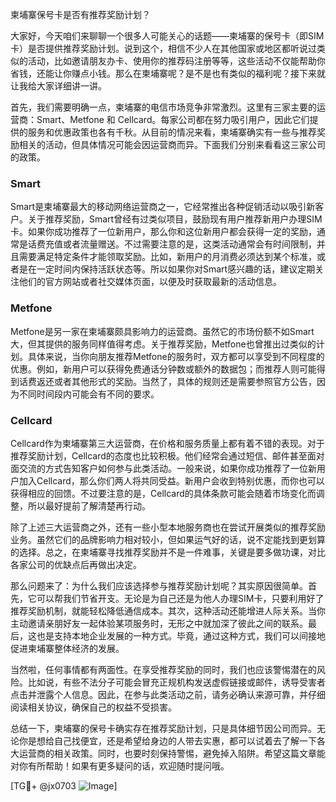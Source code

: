 柬埔寨保号卡是否有推荐奖励计划？

大家好，今天咱们来聊聊一个很多人可能关心的话题——柬埔寨的保号卡（即SIM卡）是否提供推荐奖励计划。说到这个，相信不少人在其他国家或地区都听说过类似的活动，比如邀请朋友办卡、使用你的推荐码注册等等，这些活动不仅能帮助你省钱，还能让你赚点小钱。那么在柬埔寨呢？是不是也有类似的福利呢？接下来就让我给大家详细讲一讲。

首先，我们需要明确一点，柬埔寨的电信市场竞争非常激烈。这里有三家主要的运营商：Smart、Metfone 和 Cellcard。每家公司都在努力吸引用户，因此它们提供的服务和优惠政策也各有千秋。从目前的情况来看，柬埔寨确实有一些与推荐奖励相关的活动，但具体情况可能会因运营商而异。下面我们分别来看看这三家公司的政策。

### Smart

Smart是柬埔寨最大的移动网络运营商之一，它经常推出各种促销活动以吸引新客户。关于推荐奖励，Smart曾经有过类似项目，鼓励现有用户推荐新用户办理SIM卡。如果你成功推荐了一位新用户，那么你和这位新用户都会获得一定的奖励，通常是话费充值或者流量赠送。不过需要注意的是，这类活动通常会有时间限制，并且需要满足特定条件才能领取奖励。比如，新用户的月消费必须达到某个标准，或者是在一定时间内保持活跃状态等。所以如果你对Smart感兴趣的话，建议定期关注他们的官方网站或者社交媒体页面，以便及时获取最新的活动信息。

### Metfone

Metfone是另一家在柬埔寨颇具影响力的运营商。虽然它的市场份额不如Smart大，但其提供的服务同样值得考虑。关于推荐奖励，Metfone也曾推出过类似的计划。具体来说，当你向朋友推荐Metfone的服务时，双方都可以享受到不同程度的优惠。例如，新用户可以获得免费通话分钟数或额外的数据包；而推荐人则可能得到话费返还或者其他形式的奖励。当然了，具体的规则还是需要参照官方公告，因为不同时间段内可能会有不同的要求。

### Cellcard

Cellcard作为柬埔寨第三大运营商，在价格和服务质量上都有着不错的表现。对于推荐奖励计划，Cellcard的态度也比较积极。他们经常会通过短信、邮件甚至面对面交流的方式告知客户如何参与此类活动。一般来说，如果你成功推荐了一位新用户加入Cellcard，那么你们两人将共同受益。新用户会收到特别优惠，而你也可以获得相应的回馈。不过要注意的是，Cellcard的具体条款可能会随着市场变化而调整，所以最好提前了解清楚再行动。

除了上述三大运营商之外，还有一些小型本地服务商也在尝试开展类似的推荐奖励业务。虽然它们的品牌影响力相对较小，但如果运气好的话，说不定能找到更划算的选择。总之，在柬埔寨寻找推荐奖励并不是一件难事，关键是要多做功课，对比各家公司的优缺点后再做出决定。

那么问题来了：为什么我们应该选择参与推荐奖励计划呢？其实原因很简单。首先，它可以帮我们节省开支。无论是为自己还是为他人办理SIM卡，只要利用好了推荐奖励机制，就能轻松降低通信成本。其次，这种活动还能增进人际关系。当你主动邀请亲朋好友一起体验某项服务时，无形之中就加深了彼此之间的联系。最后，这也是支持本地企业发展的一种方式。毕竟，通过这种方式，我们可以间接地促进柬埔寨整体经济的发展。

当然啦，任何事情都有两面性。在享受推荐奖励的同时，我们也应该警惕潜在的风险。比如说，有些不法分子可能会冒充正规机构发送虚假链接或邮件，诱导受害者点击并泄露个人信息。因此，在参与此类活动之前，请务必确认来源可靠，并仔细阅读相关协议，确保自己的权益不受损害。

总结一下，柬埔寨的保号卡确实存在推荐奖励计划，只是具体细节因公司而异。无论你是想给自己找便宜，还是希望给身边的人带去实惠，都可以试着去了解一下各大运营商的相关政策。同时，也要时刻保持警惕，避免掉入陷阱。希望这篇文章能对你有所帮助！如果有更多疑问的话，欢迎随时提问哦。

[TG💪+ @jx0703 ![Image](https://github.com/user-attachments/assets/dbca1d08-cadb-493c-b0ec-ad6f7a83f270)]